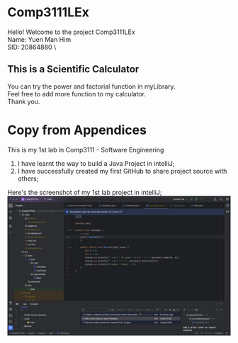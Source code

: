 # Comp3111LEx 
Hello! Welcome to the project Comp3111LEx \
Name: Yuen Man Him \
SID: 20864880 \

## This is a Scientific Calculator 
You can try the power and factorial function in myLibrary. \
Feel free to add more function to my calculator. \
Thank you.

# Copy from Appendices
This is my 1st lab in Comp3111 - Software Engineering 

  1. I have learnt the way to build a Java Project in intelliJ;
  2. I have successfully created my first GitHub to share project source with others;

Here's the screenshot of my 1st lab project in intelliJ;
![](../screenshot_of_the_project.png)
